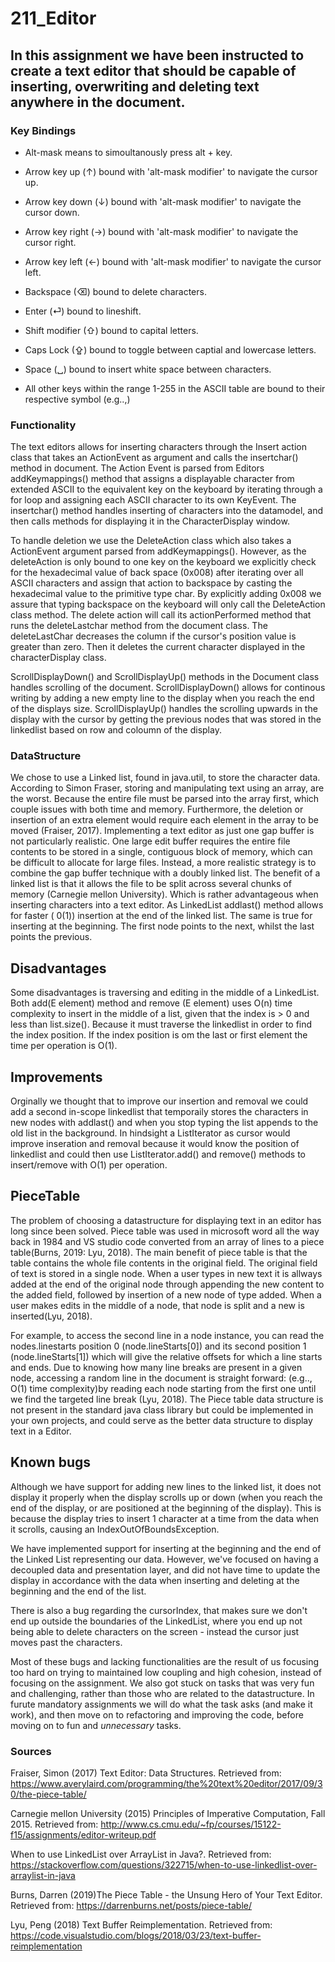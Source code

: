# 211_Editor



## In this assignment we have been instructed to create a text editor that should be capable of inserting, overwriting and deleting text anywhere in the document.


### Key Bindings
* Alt-mask means to simoultanously press alt + key.

* Arrow key up (↑) bound with 'alt-mask modifier' to navigate the cursor up.

* Arrow key down (↓) bound with 'alt-mask modifier' to navigate the cursor down.

* Arrow key right (→) bound with 'alt-mask modifier' to navigate the cursor right.

* Arrow key left (←) bound with 'alt-mask modifier' to navigate the cursor left.

* Backspace (⌫) bound to delete characters.

* Enter (⏎) bound to lineshift.

* Shift modifier (⇧) bound to capital letters.

* Caps Lock (⇪) bound to toggle between captial and lowercase letters.

* Space (␣) bound to insert white space between characters.

* All other keys within the range 1-255 in the ASCII table are bound to their respective symbol (e.g..,)


### Functionality

The text editors allows for inserting characters through the Insert action class that takes an ActionEvent as argument and calls the insertchar() method in document.
The Action Event is parsed from Editors addKeymappings() method that assigns a displayable character from extended ASCII to the equivalent key on the keyboard by iterating through a for loop and assigning each ASCII character to its own KeyEvent.
The insertchar() method handles inserting of characters into the datamodel, and then calls methods for displaying it in the CharacterDisplay window.

To handle deletion we use the DeleteAction class which also takes a ActionEvent argument parsed from addKeymappings(). However, as the deleteAction is only bound to one key on the keyboard we explicitly check for the hexadecimal value of back space (0x008) after iterating over all ASCII characters and assign that action to backspace by casting the hexadecimal value to the primitive type char.
By explicitly adding 0x008 we assure that typing backspace on the keyboard will only call the DeleteAction class method.
The delete action will call its actionPerformed method that runs the deleteLastchar method from the document class.
The deleteLastChar decreases the column if the cursor's position value is greater than zero.
Then it deletes the current character displayed in the characterDisplay class.

ScrollDisplayDown() and ScrollDisplayUp() methods in the Document class handles scrolling of the document. ScrollDisplayDown() allows for continous writing by adding a new empty line to the display when you reach the end of the displays size.
ScrollDisplayUp() handles the scrolling upwards in the display with the cursor by getting the previous nodes that was stored in the linkedlist based on row and coloumn of the display. 




### DataStructure

We chose to use a Linked list, found in java.util, to store the character data.
According to Simon Fraser, storing and manipulating text using an array, are the worst.
Because the entire file must be parsed into the array first, which couple issues with both time and memory.
Furthermore, the deletion or insertion of an extra element would require each element in the array to be moved (Fraiser, 2017).
Implementing a text editor as just one gap buffer is not particularly realistic.
One large edit buffer requires the entire file contents to be stored in a single, contiguous block of memory, which can be difficult to allocate for large files.
Instead, a more realistic strategy is to combine the gap buffer technique with a doubly linked list. 
The benefit of a linked list is that it allows the file to be split across several chunks of memory (Carnegie mellon University).
Which is rather advantageous when inserting characters into a text editor. As LinkedList addlast() method allows for faster ( 0(1))
insertion at the end of the linked list. The same is true for inserting at the beginning. The first node points to the next, whilst the last points the previous.

## Disadvantages
Some disadvantages is traversing and editing in the middle of a LinkedList.
Both add(E element) method and remove (E element) uses O(n) time complexity to insert in the middle of a list,
given that the index is > 0 and less than list.size(). 
Because it must traverse the linkedlist in order to find the index position.
If the index position is om the last or first element the time per operation is O(1). 

## Improvements
Orginally we thought that to improve our insertion and removal we could add a second in-scope linkedlist that temporaily stores
the characters in new nodes with addlast() and when you stop typing the list appends to the old list in the background. 
In hindsight a ListIterator as cursor would improve inseration and removal because it would know the position of linkedlist and could then use ListIterator.add() and remove() methods to insert/remove with O(1) per operation.

## PieceTable
The problem of choosing a datastructure for displaying text in an editor has long since been solved. Piece table was used in  microsoft word all the way back in 1984 and VS studio code converted from an array of lines to a piece table(Burns, 2019: Lyu, 2018). The main benefit of piece table is that the table contains the whole file contents in the original field. The original field of text is stored in a single node. When a user types in new text it is allways added at the end of the original node through appending the new content to the added field, followed by insertion of a new node of type added. When a user makes edits in the middle of a node, that node is split and a new is inserted(Lyu, 2018).

For example, to access the second line in a node instance, you can read the nodes.linestarts position 0 (node.lineStarts[0]) and its second position 1 (node.lineStarts[1]) which will give the relative offsets for which a line starts and ends. Due to knowing how many line breaks are present in a given node, accessing a random line in the document is straight forward: (e.g.., O(1) time complexity)by reading each node starting from the first one until we find the targeted line break (Lyu, 2018).
The Piece table data structure is not present in the standard java class library but could be implemented in your own projects, and could serve as the better data structure to display text in a Editor. 

## Known bugs

Although we have support for adding new lines to the linked list, it 
does not display it properly when the display scrolls up or down (when 
you reach the end of the display, or are positioned at the beginning of 
the display). This is because the display tries to insert 1 character at 
a time from the data when it scrolls, causing an 
IndexOutOfBoundsException.

We have implemented support for inserting at the beginning and the end 
of the Linked List representing our data. However, we've focused on 
having a decoupled data and presentation layer, and did not have time to 
update the display in accordance with the data when inserting and 
deleting at the beginning and the end of the list.

There is also a bug regarding the cursorIndex, that makes sure we don't 
end up outside the boundaries of the LinkedList, where you end up not 
being able to delete characters on the screen - instead the cursor just 
moves past the characters. 

Most of these bugs and lacking functionalities are the result of us 
focusing too hard on trying to maintained low coupling and high 
cohesion, instead of focusing on the assignment. We also got stuck on 
tasks that was very fun and challenging, rather than those who are 
related to the datastructure. In furute mandatory assignments we will 
do what the task asks (and make it work), and then move on to 
refactoring and improving the code, before moving on to fun and 
*unnecessary* tasks. 


### Sources

Fraiser, Simon (2017) Text Editor: Data Structures. Retrieved from:
https://www.averylaird.com/programming/the%20text%20editor/2017/09/30/the-piece-table/

Carnegie mellon University (2015) Principles of Imperative Computation, Fall 2015. Retrieved from: 
http://www.cs.cmu.edu/~fp/courses/15122-f15/assignments/editor-writeup.pdf

When to use LinkedList over ArrayList in Java?. Retrieved from:
https://stackoverflow.com/questions/322715/when-to-use-linkedlist-over-arraylist-in-java

Burns, Darren (2019)The Piece Table - the Unsung Hero of Your Text Editor. Retrieved from:
https://darrenburns.net/posts/piece-table/

Lyu, Peng (2018) Text Buffer Reimplementation. Retrieved from:
https://code.visualstudio.com/blogs/2018/03/23/text-buffer-reimplementation
